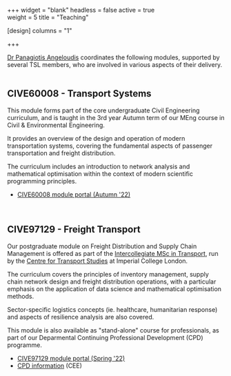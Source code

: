 +++
widget = "blank"
headless = false 
active = true  
weight = 5
title = "Teaching"

[design]
  columns = "1"

+++
</br>

[Dr Panagiotis Angeloudis](/author/panagiotis-angeloudis/) coordinates the following modules, supported by several TSL members, who are involved in various aspects of their delivery.
</br>
</br>

## CIVE60008 - Transport Systems

This module forms part of the core undergraduate Civil Engineering curriculum, and is taught in the 3rd year Autumn term of our MEng course in Civil & Environmental Engineering. 

It provides an overview of the design and operation of modern transportation systems, covering the fundamental aspects of passenger transportation and freight distribution. 

The curriculum includes an introduction to network analysis and mathematical optimisation within the context of modern scientific programming principles. 

- [CIVE60008 module portal (Autumn '22)](/cive60008_22)

<br/>

## CIVE97129 - Freight Transport 

Our postgraduate module on Freight Distribution and Supply Chain Management is offered as part of the [Intercollegiate MSc in Transport](https://www.imperial.ac.uk/civil-engineering/prospective-students/postgraduate-taught-admissions/transport-cluster/msc-transport/), run by the [Centre for Transport Studies](https://www.imperial.ac.uk/transport-studies/) at Imperial College London. 

The curriculum covers the principles of inventory management, supply chain network design and freight distribution operations, with a particular emphasis on the application of data science and mathematical optimisation methods.

Sector-specific logistics concepts (ie. healthcare, humanitarian response) and aspects of resilience analysis are also covered.

This module is also available as "stand-alone" course for professionals, as part of our Deparmental Continuing Professional Development (CPD) programme.

- [CIVE97129 module portal (Spring '22)](/cive97129_22)
- [CPD information](https://www.imperial.ac.uk/continuing-professional-development/short-courses/eng/civil/msc-civil/) (CEE)

<br/><br/><br/><br/><br/><br/>